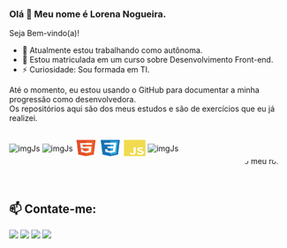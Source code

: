 ### Olá 👋 Meu nome é Lorena Nogueira.

Seja Bem-vindo(a)!

- 🔭 Atualmente estou trabalhando como autônoma.
- 🌱 Estou matriculada em um curso sobre Desenvolvimento Front-end.
- ⚡ Curiosidade: Sou formada em TI.

Até o momento, eu estou usando o GitHub para documentar a minha progressão como desenvolvedora.<br>
Os repositórios aqui são dos meus estudos e são de exercícios que eu já realizei.

<div style="display: inline_block"><br>
  <img align="center" alt="imgJs" height="45" width="50" src="https://cdn.jsdelivr.net/gh/devicons/devicon/icons/java/java-original.svg">
  <img align="center" alt="imgJs" height="55" width="60" src="https://cdn.jsdelivr.net/gh/devicons/devicon/icons/mysql/mysql-original-wordmark.svg">
  <img align="center" alt="imgHTML" height="30" width="40" src="https://raw.githubusercontent.com/devicons/devicon/master/icons/html5/html5-original.svg">
  <img align="center" alt="imgCSS" height="30" width="40" src="https://raw.githubusercontent.com/devicons/devicon/master/icons/css3/css3-original.svg">
  <img align="center" alt="imgJs" height="30" width="40" src="https://raw.githubusercontent.com/devicons/devicon/master/icons/javascript/javascript-plain.svg">
  <img align="center" alt="imgJs" height="50" width="40" src="https://cdn.jsdelivr.net/gh/devicons/devicon/icons/react/react-original-wordmark.svg">
   
          
  </div>
 
 <img align="right" alt="o meu rosto" height="120" style="border-radius:50%;" src="https://media.licdn.com/dms/image/D4D03AQGOqUoXx2Rjtg/profile-displayphoto-shrink_200_200/0/1676328223716?e=1681948800&v=beta&t=bfuylm-K1pfZkT_ymQl7MJ4Ap4v4nVKU-CJc5QM7MNQ"/>
</div>
<br/>
<br/>

<br/>

## 📫 Contate-me:
  <div>
       <a href="https://www.instagram.com/lorena.nogueira.b/" target="_blank"><img src="https://img.shields.io/badge/-Instagram-%23E4405F?style=for-the-badge&logo=instagram&logoColor=white" target="_blank"></a>
  <a href = "https://twitter.com/lorenaN_oficial"><img src="https://img.shields.io/badge/Twitter-%23333?style=for-the-badge&logo=Twitter&logoColor=white" target="_blank"></a>
      <a href="https://www.linkedin.com/in/lorena-nogueira-4725aa243/" target="_blank"><img src="https://img.shields.io/badge/-LinkedIn-%230077B5?style=for-the-badge&logo=linkedin&logoColor=white" target="_blank"></a> 
    <a href = "mailto:nogueiralorenadev@gmail.com"><img src="https://img.shields.io/badge/-Gmail-%23333?style=for-the-badge&logo=gmail&logoColor=white" target="_blank"></a>
   </div>  
   


